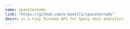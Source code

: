 ```yaml
---
name: spacetornado
link: "https://github.com/w-bonelli/spacetornado"
descr: is a tiny Tornado API for Spacy text analytics.
---
```

